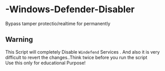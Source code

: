 # -Windows-Defender-Disabler
Bypass tamper protectio/realtime for permanently

 ## Warning 
  This Script will completely Disable `Windefend` Services . And also it is very difficult to revert the changes..Think twice before you run the script
  <br>Use this only for educational Purpose!
